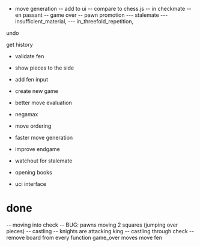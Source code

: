 - move generation
-- add to ui
-- compare to chess.js
-- in checkmate
-- en passant
-- game over
-- pawn promotion
--- stalemate
--- insufficient_material,
--- in_threefold_repetition,

undo

get
history

- validate fen
- show pieces to the side
- add fen input
- create new game

- better move evaluation
- negamax
- move ordering
- faster move generation
- improve endgame
- watchout for stalemate
- opening books
- uci interface

# done
-- moving into check
-- BUG: pawns moving 2 squares (jumping over pieces)
-- castling
-- knights are attacking king
-- castling through check
-- remove board from every function
game_over
moves
move
fen
